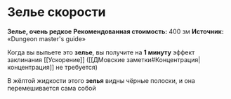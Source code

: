 # Зелье скорости

**Зелье, очень редкое**
**Рекомендованная стоимость:** 400 зм
**Источник:** «Dungeon master's guide»

Когда вы выпьете это **зелье**, вы получите на **1 минуту** эффект заклинания [[Ускорение]] ([[ДМовские заметки#Концентрация|концентрация]] не требуется)

В жёлтой жидкости этого **зелья** видны чёрные полоски, и она перемешивается сама собой